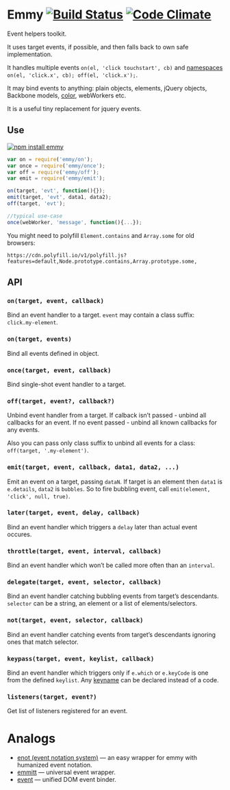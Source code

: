 # Emmy [![Build Status](https://travis-ci.org/dfcreative/emmy.svg?branch=master)](https://travis-ci.org/dfcreative/emmy) [![Code Climate](https://codeclimate.com/github/dfcreative/emmy/badges/gpa.svg)](https://codeclimate.com/github/dfcreative/emmy)

Event helpers toolkit.

It uses target events, if possible, and then falls back to own safe implementation.

It handles multiple events `on(el, 'click touchstart', cb)` and [namespaces](http://api.jquery.com/on/#event-names) `on(el, 'click.x', cb); off(el, 'click.x');`.

It may bind events to anything: plain objects, elements, jQuery objects, Backbone models, [color](https://github.com/dfcreative/color), webWorkers etc.

It is a useful tiny replacement for jquery events.


## Use

[![npm install emmy](https://nodei.co/npm/emmy.png?mini=true)](https://npmjs.org/package/emmy)


```js
var on = require('emmy/on');
var once = require('emmy/once');
var off = require('emmy/off');
var emit = require('emmy/emit');

on(target, 'evt', function(){});
emit(target, 'evt', data1, data2);
off(target, 'evt');

//typical use-case
once(webWorker, 'message', function(){...});
```

You might need to polyfill `Element.contains` and `Array.some` for old browsers:

```
https://cdn.polyfill.io/v1/polyfill.js?features=default,Node.prototype.contains,Array.prototype.some,
```


## API

### `on(target, event, callback)`

Bind an event handler to a target. `event` may contain a class suffix: `click.my-element`.

### `on(target, events)`

Bind all events defined in object.

### `once(target, event, callback)`

Bind single-shot event handler to a target.


### `off(target, event?, callback?)`

Unbind event handler from a target. If calback isn’t passed - unbind all callbacks for an event. If no event passed - unbind all known callbacks for any events.

Also you can pass only class suffix to unbind all events for a class: `off(target, '.my-element')`.


### `emit(target, event, callback, data1, data2, ...)`

Emit an event on a target, passing `dataN`. If target is an element then `data1` is `e.details`, `data2` is `bubbles`. So to fire bubbling event, call `emit(element, 'click', null, true)`.


### `later(target, event, delay, callback)`

Bind an event handler which triggers a `delay` later than actual event occures.


### `throttle(target, event, interval, callback)`

Bind an event handler which won’t be called more often than an `interval`.


### `delegate(target, event, selector, callback)`

Bind an event handler catching bubbling events from target’s descendants. `selector` can be a string, an element or a list of elements/selectors.


### `not(target, event, selector, callback)`

Bind an event handler catching events from target’s descendants ignoring ones that match selector.


### `keypass(target, event, keylist, callback)`

Bind an event handler which triggers only if `e.which` or `e.keyCode` is one from the defined `keylist`. Any [keyname](http://github.com/dfcreative/key-name) can be declared instead of a code.


### `listeners(target, event?)`

Get list of listeners registered for an event.



# Analogs

* [enot (event notation system)](https://github.com/dfcreative/enot) — an easy wrapper for emmy with humanized event notation.
* [emmitt](https://github.com/airportyh/emmitt) — universal event wrapper.
* [event](https://github.com/component/event) — unified DOM event binder.